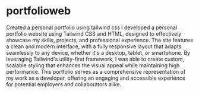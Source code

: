 # portfolioweb
Created a personal portfolio using tailwind css 
I developed a personal portfolio website using Tailwind CSS and HTML, designed to effectively showcase my skills, projects, and professional experience. The site features a clean and modern interface, with a fully responsive layout that adapts seamlessly to any device, whether it's a desktop, tablet, or smartphone. By leveraging Tailwind's utility-first framework, I was able to create custom, scalable styling that enhances the visual appeal while maintaining high performance. This portfolio serves as a comprehensive representation of my work as a developer, offering an engaging and accessible experience for potential employers and collaborators alike.
